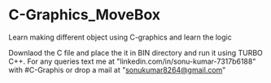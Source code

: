 # C-Graphics_MoveBox
Learn making different object using C-graphics and learn the logic


Downlaod the C file and place the it in BIN directory and run it using TURBO C++. For any queries text me at "linkedin.com/in/sonu-kumar-7317b6188" with #C-Graphis or drop a mail at "sonukumar8264@gmail.com"
